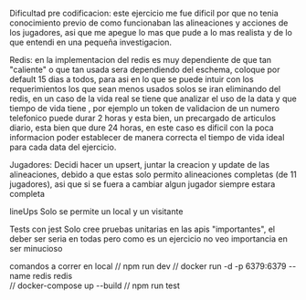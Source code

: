 Dificultad pre codificacion:
este ejercicio me fue dificil por que no tenia conocimiento previo de como funcionaban las alineaciones y acciones de los jugadores, asi que me apegue lo mas que pude a lo mas realista y de lo que entendi en una pequeña investigacion.

Redis:
en la implementacion del redis es muy dependiente de que tan "caliente" o que tan usada sera dependiendo del eschema, coloque por default 15 dias a todos, para asi en lo que se puede intuir con los requerimientos los que sean menos usados solos se iran eliminando del redis, en un caso de la vida real se tiene que analizar el uso de la data y que tiempo de vida tiene , por ejemplo un token de validacion de un numero telefonico puede durar 2 horas y esta bien, un precargado de articulos diario, esta bien que dure 24 horas, en este caso es dificil con la poca informacion poder establecer de manera correcta el tiempo de vida ideal para cada data del ejercicio.

Jugadores:
Decidi hacer un upsert, juntar la creacion y update de las alineaciones, debido a que estas solo permito alineaciones completas (de 11 jugadores), asi que si se fuera a cambiar algun jugador siempre estara completa

lineUps
Solo se permite un local y un visitante

Tests con jest
Solo cree pruebas unitarias en las apis "importantes", el deber ser seria en todas pero como es un ejercicio no veo importancia en ser minucioso

comandos a correr en local
// npm run dev
// docker run -d -p 6379:6379 --name redis redis   
// docker-compose up --build
// npm run test